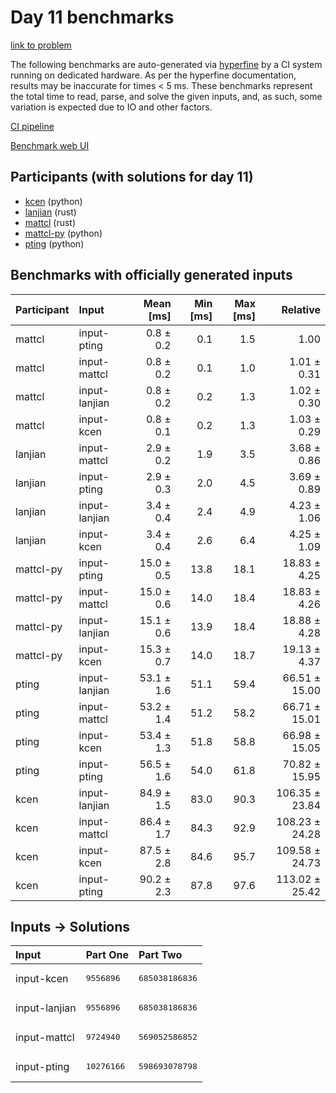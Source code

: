 # Day 11 benchmarks

[link to problem](https://adventofcode.com/2023/day/11)

The following benchmarks are auto-generated via
[hyperfine](https://github.com/sharkdp/hyperfine) by a CI system running on
dedicated hardware. As per the hyperfine documentation, results may be
inaccurate for times < 5 ms. These benchmarks represent the total time to read,
parse, and solve the given inputs, and, as such, some variation is expected due
to IO and other factors.

[CI pipeline](http://ci.papercode.net:8080/teams/main/pipelines/aoc2023)

[Benchmark web UI](https://aoc.ancalagon.black)


## Participants (with solutions for day 11)

- [kcen](https://github.com/kcen/aoc2023) (python)
- [lanjian](https://github.com/lanjian/aoc-2023) (rust)
- [mattcl](https://github.com/mattcl/aoc2023) (rust)
- [mattcl-py](https://github.com/mattcl/aoc2023-py) (python)
- [pting](https://github.com/pting/aoc2023) (python)


## Benchmarks with officially generated inputs

| Participant | Input | Mean [ms] | Min [ms] | Max [ms] | Relative |
|:---|:---|---:|---:|---:|---:|
| mattcl | input-pting | 0.8 ± 0.2 | 0.1 | 1.5 | 1.00 |
| mattcl | input-mattcl | 0.8 ± 0.2 | 0.1 | 1.0 | 1.01 ± 0.31 |
| mattcl | input-lanjian | 0.8 ± 0.2 | 0.2 | 1.3 | 1.02 ± 0.30 |
| mattcl | input-kcen | 0.8 ± 0.1 | 0.2 | 1.3 | 1.03 ± 0.29 |
| lanjian | input-mattcl | 2.9 ± 0.2 | 1.9 | 3.5 | 3.68 ± 0.86 |
| lanjian | input-pting | 2.9 ± 0.3 | 2.0 | 4.5 | 3.69 ± 0.89 |
| lanjian | input-lanjian | 3.4 ± 0.4 | 2.4 | 4.9 | 4.23 ± 1.06 |
| lanjian | input-kcen | 3.4 ± 0.4 | 2.6 | 6.4 | 4.25 ± 1.09 |
| mattcl-py | input-pting | 15.0 ± 0.5 | 13.8 | 18.1 | 18.83 ± 4.25 |
| mattcl-py | input-mattcl | 15.0 ± 0.6 | 14.0 | 18.4 | 18.83 ± 4.26 |
| mattcl-py | input-lanjian | 15.1 ± 0.6 | 13.9 | 18.4 | 18.88 ± 4.28 |
| mattcl-py | input-kcen | 15.3 ± 0.7 | 14.0 | 18.7 | 19.13 ± 4.37 |
| pting | input-lanjian | 53.1 ± 1.6 | 51.1 | 59.4 | 66.51 ± 15.00 |
| pting | input-mattcl | 53.2 ± 1.4 | 51.2 | 58.2 | 66.71 ± 15.01 |
| pting | input-kcen | 53.4 ± 1.3 | 51.8 | 58.8 | 66.98 ± 15.05 |
| pting | input-pting | 56.5 ± 1.6 | 54.0 | 61.8 | 70.82 ± 15.95 |
| kcen | input-lanjian | 84.9 ± 1.5 | 83.0 | 90.3 | 106.35 ± 23.84 |
| kcen | input-mattcl | 86.4 ± 1.7 | 84.3 | 92.9 | 108.23 ± 24.28 |
| kcen | input-kcen | 87.5 ± 2.8 | 84.6 | 95.7 | 109.58 ± 24.73 |
| kcen | input-pting | 90.2 ± 2.3 | 87.8 | 97.6 | 113.02 ± 25.42 |


## Inputs -> Solutions

| Input | Part One | Part Two |
|:---|:---|:---|
|input-kcen|<pre>9556896</pre>|<pre>685038186836</pre>|
|input-lanjian|<pre>9556896</pre>|<pre>685038186836</pre>|
|input-mattcl|<pre>9724940</pre>|<pre>569052586852</pre>|
|input-pting|<pre>10276166</pre>|<pre>598693078798</pre>|